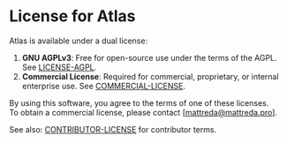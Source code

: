# License for Atlas

Atlas is available under a dual license:

1. **GNU AGPLv3**: Free for open-source use under the terms of the AGPL. See [LICENSE-AGPL](LICENSE-AGPL.txt).
2. **Commercial License**: Required for commercial, proprietary, or internal enterprise use. See [COMMERCIAL-LICENSE](COMMERCIAL-LICENSE.md).

By using this software, you agree to the terms of one of these licenses.  
To obtain a commercial license, please contact [mattreda@mattreda.pro].

See also: [CONTRIBUTOR-LICENSE](CONTRIBUTOR-LICENSE.md) for contributor terms.
